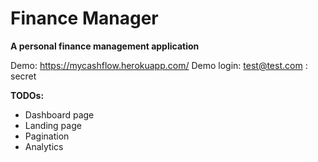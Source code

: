 # Finance Manager
**A personal finance management application**

Demo: https://mycashflow.herokuapp.com/
Demo login: test@test.com : secret

**TODOs:**
- Dashboard page
- Landing page
- Pagination
- Analytics
